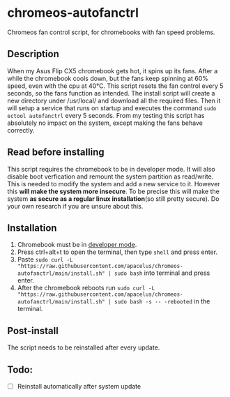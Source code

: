 # chromeos-autofanctrl
Chromeos fan control script, for chromebooks with fan speed problems.
## Description
When my Asus Flip CX5 chromebook gets hot, it spins up its fans. After a while the chromebook cools down, but the fans keep spinning at 60% speed, even with the cpu at 40°C. 
This script resets the fan control every 5 seconds, so the fans function as intended. 
The install script will create a new directory under /usr/local/ and download all the required files. Then it will setup a service that runs on startup and executes the command ```sudo ectool autofanctrl``` every 5 seconds. From my testing this script has absolutely no impact on the system, except making the fans behave correctly.
## Read before installing
This script requires the chromebook to be in developer mode. It will also disable boot verfication and remount the system partition as read/write. This is needed to modify the system and add a new service to it. However this **will make the system more insecure**. To be precise this will make the system **as secure as a regular linux installation**(so still pretty secure). Do your own research if you are unsure about this.
## Installation
1. Chromebook must be in [developer mode](https://www.androidauthority.com/how-to-enable-developer-mode-on-a-chromebook-906688/).
2. Press ctrl+alt+t to open the terminal, then type ```shell``` and press enter.
3. Paste ```sudo curl -L "https://raw.githubusercontent.com/apacelus/chromeos-autofanctrl/main/install.sh" | sudo bash``` into terminal and press enter.
4. After the chromebook reboots run ```sudo curl -L "https://raw.githubusercontent.com/apacelus/chromeos-autofanctrl/main/install.sh" | sudo bash -s -- -rebooted``` in the terminal.
## Post-install
The script needs to be reinstalled after every update.
## Todo:
- [ ] Reinstall automatically after system update